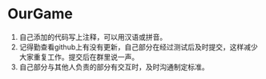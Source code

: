 # OurGame
1. 自己添加的代码写上注释，可以用汉语或拼音。
2. 记得勤查看github上有没有更新，自己部分在经过测试后及时提交，这样减少大家重复工作。提交后在群里说一声。
3. 自己部分与其他人负责的部分有交互时，及时沟通制定标准。
 